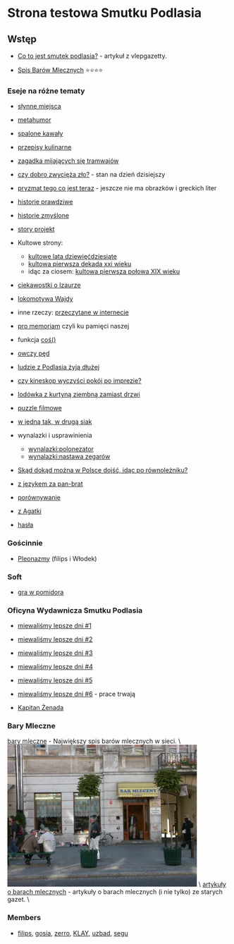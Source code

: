 # Strona testowa Smutku Podlasia

## Wstęp

* [Co to jest smutek podlasia?](cotojest) - artykuł z vlepgazetty.

* [Spis Barów Mlecznych](bary_mleczne/) :star::star::star::star:



### Eseje na różne tematy



* [słynne miejsca](słynne_miejsca)

* [metahumor](metahumor)

* [spalone kawały](spalone_kawały)

* [przepisy kulinarne](przepisy_kulinarne)

* [zagadka mijających się tramwajów](zagadka_mijających_się_tramwajów)

* [czy dobro zwycięża zło?](czy_dobro_zwycięża_zło?) - stan na dzień dzisiejszy

* [pryzmat tego co jest teraz](pryzmat_tego_co_jest_teraz) - jeszcze nie ma obrazków i greckich liter

* [historie prawdziwe](historie_prawdziwe)

* [historie zmyślone](historie_zmyślone)

* [story projekt](story_projekt)

* Kultowe strony:
    * [kultowe lata dziewięćdziesiąte](kultowe_lata_dziewięćdziesiąte)
    * [kultowa pierwsza dekada xxi wieku](kultowa_pierwsza_dekada_xxi_wieku)
    * idąc za ciosem: [kultowa pierwsza połowa XIX wieku](kultowa_pierwsza_połowa_xix_wieku)

* [ciekawostki o Izaurze](ciekawostki_o_izaurze)

* [lokomotywa Wajdy](lokomotywa_wajdy)

* inne rzeczy:  [przeczytane w internecie](przeczytane_w_internecie)

* [pro memoriam](pro_memoriam) czyli ku pamięci naszej

* funkcja [coś()](cos)

* [owczy pęd](owczy_pęd)

* [ludzie z Podlasia żyją dłużej](ludzie_z_podlasia_żyją_dłużej)

* [czy kineskop wyczyści pokój po imprezie?](czy_kineskop_wyczyści_pokój_po_imprezie?)

* [lodówka z kurtyną ziembną zamiast drzwi](lodówka_z_kurtyną_ziembną_zamiast_drzwi)

* [puzzle filmowe](puzzle_filmowe)

* [w jedną tak, w drugą siak](w_jedną_tak_w_drugą_siak)

* wynalazki i usprawinienia
    * [wynalazki:polonezator](wynalazki/polonezator)
    * [wynalazki:nastawa zegarów](wynalazki/nastawa_zegarów)

* [Skąd dokąd można w Polsce dojść, idąc po równoleżniku?](gdzie_mozna_dojsc)

* [z językem za pan-brat](z_językem_za_pan-brat)

* [porównywanie](porównywanie)

* [z Agatki](z_agatki)

* [hasła](hasła)

### Gościnnie

* [Pleonazmy](pleonazmy) (filips i Włodek)




### Soft



* [gra w pomidora](gra_w_pomidora)


### Oficyna Wydawnicza Smutku Podlasia



* [miewaliśmy lepsze dni #1](mld1)

* [miewaliśmy lepsze dni #2](mld2)

* [miewaliśmy lepsze dni #3](mld3)

* [miewaliśmy lepsze dni #4](mld4)

* [miewaliśmy lepsze dni #5](mld5)

* [miewaliśmy lepsze dni #6](mld6) - prace trwają

* [Kapitan Żenada](knz)


### Bary Mleczne

[bary mleczne](bary_mleczne) - Największy spis barów mlecznych w sieci. \\
![bary_mleczne:familijny.jpg](/.attachments/bary_mleczne:familijny.jpg) \\
[artykuły o barach mlecznych](artykuły_o_barach_mlecznych) - artykuły o barach mlecznych (i nie tylko) ze starych gazet. \\


### Members


* [filips](filips), [gosia](filips), [zerro](zerro), [KLAY](klay), [uzbad](uzbad), [segu](segu)



